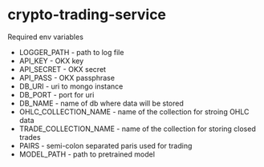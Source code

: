 # crypto-trading-service


Required env variables

* LOGGER_PATH - path to log file
* API_KEY - OKX key
* API_SECRET - OKX secret
* API_PASS - OKX passphrase
* DB_URI - uri to mongo instance
* DB_PORT - port for uri 
* DB_NAME - name of db where data will be stored
* OHLC_COLLECTION_NAME - name of the collection for stroing OHLC data
* TRADE_COLLECTION_NAME - name of the collection for storing closed trades
* PAIRS - semi-colon separated paris used for trading
* MODEL_PATH - path to pretrained model

